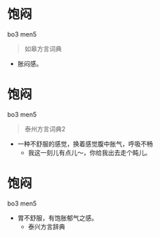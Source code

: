 # 饱闷
bo3 men5
> 如皋方言词典
- 胀闷感。

# 饱闷
bo3 men5
> 泰州方言词典2
- 一种不舒服的感觉，换着感觉腹中胀气，呼吸不畅
  - 我这一刻儿有点儿～，你给我出去走个盹儿。

# 饱闷
bo3 men5
+ 胃不舒服，有饱胀郁气之感。
  * 泰兴方言辞典